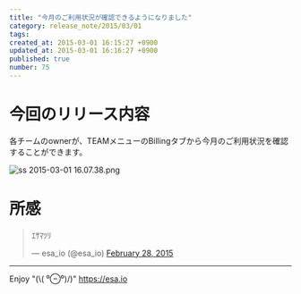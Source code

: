 ```yaml
---
title: "今月のご利用状況が確認できるようになりました"
category: release_note/2015/03/01
tags: 
created_at: 2015-03-01 16:15:27 +0900
updated_at: 2015-03-01 16:16:27 +0900
published: true
number: 75
---
```


# 今回のリリース内容

各チームのownerが、TEAMメニューのBillingタブから今月のご利用状況を確認することができます。

![ss 2015-03-01 16.07.38.png](https://img.esa.io/uploads/production/pictures/105/5776/image/fbf7e95087bad4e66c9418f76792dae3.png)

# 所感

<blockquote class="twitter-tweet" lang="en"><p>ｴｻﾏﾂﾘ</p>&mdash; esa_io (@esa_io) <a href="https://twitter.com/esa_io/status/571696514390618112">February 28, 2015</a></blockquote>
<script async src="//platform.twitter.com/widgets.js" charset="utf-8"></script>

---
Enjoy "(\\( ⁰⊖⁰)/)"
https://esa.io
